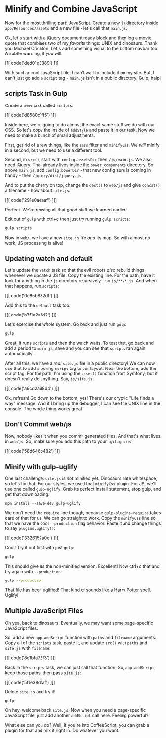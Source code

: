 # Minify and Combine JavaScript

Now for the most thrilling part: JavaScript. Create a new `js` directory
inside `app/Resources/assets` and a new file - let's call that `main.js`.

Ok, let's start with a jQuery document ready block and then log a movie quote
that combines two of my *favorite* things: UNIX and dinosaurs. Thank you
Michael Crichton. Let's add something visual to the bottom navbar too. A subtle
warning, if you will.

[[[ code('ded01e3389') ]]]

With such a cool JavaScript file, I can't wait to include it on my site.
But, I can't just go add a `script` tag - `main.js` isn't in a public directory.
Gulp, halp!

## scripts Task in Gulp

Create a new task called `scripts`:

[[[ code('d8580c1ff5') ]]]

Inside here, we're going to do almost the exact same stuff we do with our
CSS. So let's copy the inside of `addStyle` and paste it in our task. Now
we need to make a bunch of small adjustments.

First, get rid of a few things, like the `sass` filter and `minifyCss`. We
*will* minify in a second, but we need to use a different tool.

Second, in `src()`, start with `config.assetsDir` then `/js/main.js`. We
also need jQuery. That already lives inside the `bower_components` directory.
So above `main.js`, add `config.bowerDir` - that new config sure is coming
in handy - then `/jquery/dist/jquery.js`.

And to put the cherry on top, change the `dest()` to `web/js` and give `concat()`
a filename - how about `site.js`.

[[[ code('291e0aeaaf') ]]]

Perfect. We're reusing all that good stuff we learned earlier!

Exit out of `gulp` with ctrl+c then just try running `gulp scripts`:

```bash
gulp scripts
```

Now in `web/`, we have a new `site.js` file *and* its map. So with almost
no work, JS processing is alive!

## Updating watch and default

Let's update the `watch` task so that the evil robots *also* rebuild things
whenever we update a JS file. Copy the existing line. For the path, have it
look for anything in the `js` directory recursively - so `js/**/*.js`. And
when that happens, run `scripts`:

[[[ code('0e85b882df') ]]]

Add this to the `default` task too:

[[[ code('b7f1e2a7d2') ]]]

Let's exercise the *whole* system. Go back and just run `gulp`:

```bash
gulp
```

Great, it runs `scripts` and then the watch waits. To test that, go back
and add a period to `main.js`, save and you can see that `scripts` ran again
automatically.

After all this, we have a *real* `site.js` file in a public directory! We
can now use that to add a boring `script` tag to our layout. Near the bottom,
add the script tag. For the path, I'm using the `asset()` function from
Symfony, but it doesn't really do anything. Say, `js/site.js`:

[[[ code('a6cd2ad8d4') ]]]

Ok, refresh! Go down to the bottom, yes! There's our cryptic "Life finds a way"
message. And if I bring up the debugger, I can see the UNIX line in the console.
The whole thing works great.

## Don't Commit web/js

Now, nobody likes it when you commit generated files. And that's what lives
in `web/js`. So, make sure you add this path to your `.gitignore`:

[[[ code('58d646b482') ]]]

## Minify with gulp-uglify

One last challenge: `site.js` is *not* minified yet. Dinosaurs hate whitespace,
so let's fix that. For our styles, we used that `minifyCss` plugin. For JS,
we'll use one called `gulp-uglify`. Grab its perfect install statement,
stop gulp, and get that downloading:

```
npm install --save-dev gulp-uglify
```

We don't need the `require` line though, because `gulp-plugins-require` takes
care of that for us. We can go straight to work. Copy the `minifyCss` line so
that we have the cool `--production` flag behavior. Paste it and change things
to say `plugins.uglify()`:

[[[ code('3326152a0e') ]]]

Cool! Try it out first with just `gulp`:

```bash
gulp
```

This should give us the non-minified version. Excellent! Now ctrl+c that
and try again with `--production`:

```bash
gulp --production
```

That file has been uglified! That kind of sounds like a Harry Potter spell.
Uglify!

## Multiple JavaScript Files

Oh yea, back to dinosaurs. Eventually, we may want some page-specific
JavaScript files.

So, add a new `app.addScript` function with `paths` and `filename` arguments.
Copy all of the `scripts` task, paste it, and update `src()` with `paths`
and `site.js` with `filename`:

[[[ code('8c1bfa72f3') ]]]

Back in the `scripts` task, we can just call that function. So, `app.addScript`,
keep those paths, then pass `site.js`:

[[[ code('5f1e38dfaf') ]]]

Delete `site.js` and try it!

```bash
gulp
```

On hey, welcome back `site.js`. Now when you need a page-specific JavaScript
file, just add another `addScript` call here. Feeling powerful?

What else can you do? Well, if you're into CoffeeScript, you can grab a plugin
for that and mix it right in. Do whatever you want.
